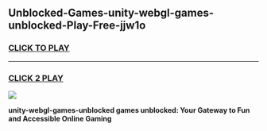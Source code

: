 
## Unblocked-Games-unity-webgl-games-unblocked-Play-Free-jjw1o
<h3>
<a href="https://premium76.site?title=unity-webgl-games-unblocked&ref=22A">CLICK TO PLAY</a></h3>
<hr>

<h3>
<a href="https://premium76.site?title=unity-webgl-games-unblocked&ref=22A">CLICK 2 PLAY</a>
  
</h3>

<a href="https://premium76.site?title=unity-webgl-games-unblocked&ref=22A"><img src="https://clearcache.store/games.png"></a>


**unity-webgl-games-unblocked games unblocked: Your Gateway to Fun and Accessible Online Gaming**
